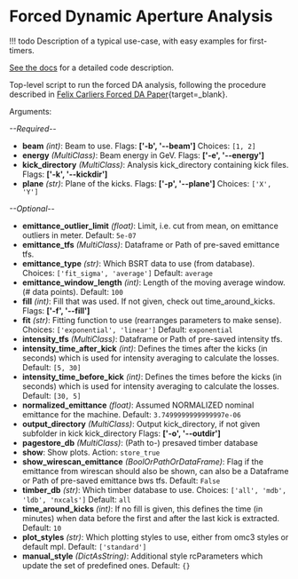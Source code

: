 # Forced Dynamic Aperture Analysis

!!! todo
    Description of a typical use-case, with easy examples for first-timers.

[See the docs][documentation] for a detailed code description.

Top-level script to run the forced DA analysis, following the procedure described in [Felix Carliers Forced DA Paper][CarlierForcedDA2019]{target=_blank}.

Arguments:

*--Required--*

- **beam** *(int)*: Beam to use.
  Flags: **['-b', '--beam']**
  Choices: ``[1, 2]``
- **energy** *(MultiClass)*: Beam energy in GeV.
  Flags: **['-e', '--energy']**
- **kick_directory** *(MultiClass)*: Analysis kick_directory containing kick files.
  Flags: **['-k', '--kickdir']**
- **plane** *(str)*: Plane of the kicks.
  Flags: **['-p', '--plane']**
  Choices: ``['X', 'Y']``

*--Optional--*

- **emittance_outlier_limit** *(float)*: Limit, i.e. cut from mean, on emittance outliers in meter.
  Default: ``5e-07``
- **emittance_tfs** *(MultiClass)*: Dataframe or Path of pre-saved emittance tfs.
- **emittance_type** *(str)*: Which BSRT data to use (from database).
  Choices: ``['fit_sigma', 'average']``
  Default: ``average``
- **emittance_window_length** *(int)*: Length of the moving average window. (# data points).
  Default: ``100``
- **fill** *(int)*: Fill that was used. If not given, check out time_around_kicks.
  Flags: **['-f', '--fill']**
- **fit** *(str)*: Fitting function to use (rearranges parameters to make sense).
  Choices: ``['exponential', 'linear']``
  Default: ``exponential``
- **intensity_tfs** *(MultiClass)*: Dataframe or Path of pre-saved intensity tfs.
- **intensity_time_after_kick** *(int)*: Defines the times after the kicks (in seconds) which is used for intensity averaging to calculate the losses.
  Default: ``[5, 30]``
- **intensity_time_before_kick** *(int)*: Defines the times before the kicks (in seconds) which is used for intensity averaging to calculate the losses.
  Default: ``[30, 5]``
- **normalized_emittance** *(float)*: Assumed NORMALIZED nominal emittance for the machine.
  Default: ``3.7499999999999997e-06``
- **output_directory** *(MultiClass)*: Output kick_directory, if not given subfolder in kick kick_directory
  Flags: **['-o', '--outdir']**
- **pagestore_db** *(MultiClass)*: (Path to-) presaved timber database
- **show**: Show plots.
  Action: ``store_true``
- **show_wirescan_emittance** *(BoolOrPathOrDataFrame)*: Flag if the emittance from wirescan should also be shown, can also be a Dataframe or Path of pre-saved emittance bws tfs.
  Default: ``False``
- **timber_db** *(str)*: Which timber database to use.
  Choices: ``['all', 'mdb', 'ldb', 'nxcals']``
  Default: ``all``
- **time_around_kicks** *(int)*: If no fill is given, this defines the time (in minutes) when data before the first and after the last kick is extracted.
  Default: ``10``
- **plot_styles** *(str)*: Which plotting styles to use, either from omc3 styles or default mpl.
  Default: ``['standard']``
- **manual_style** *(DictAsString)*: Additional style rcParameters which update the set of predefined ones.
  Default: ``{}``

[documentation]: https://pylhc.github.io/PyLHC/entrypoints/forced_da_analysis.html
[CarlierForcedDA2019]: https://journals.aps.org/prab/pdf/10.1103/PhysRevAccelBeams.22.031002
